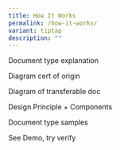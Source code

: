 ```yaml
---
title: How It Works
permalink: /how-it-works/
variant: tiptap
description: ""
---
```

<p></p>
<p>Document type explanation</p>
<p></p>
<p>Diagram cert of origin</p>
<p></p>
<p></p>
<p>Diagram of transferable doc</p>
<p></p>
<p></p>
<p>Design Principle + Components</p>
<p></p>
<p>Document type samples</p>
<p></p>
<p>See Demo, try verify</p>
<p></p>